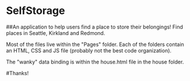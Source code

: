 # SelfStorage

##An application to help users find a place to store their belongings! Find places in Seattle, Kirkland and Redmond.

Most of the files live within the "Pages" folder. Each of the folders contain an HTML, CSS and JS file (probably not the best code organization).

The "wanky" data binding is within the house.html file in the house folder.

#Thanks!
